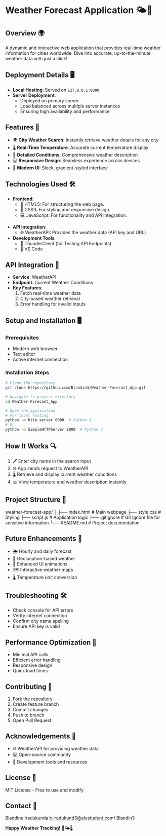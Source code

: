 # Weather Forecast Application 🌤️🌈

## Overview 🌍
A dynamic and interactive web application that provides real-time weather information for cities worldwide. Dive into accurate, up-to-the-minute weather data with just a click!

## Deployment Details 🖥️
- **Local Hosting**: Served on `127.0.0.1:8000`
- **Server Deployment**: 
  - Deployed on primary server
  - Load balanced across multiple server instances
  - Ensuring high availability and performance

## Features 🚀
* 🌍 **City Weather Search**: Instantly retrieve weather details for any city
* 🌡️ **Real-Time Temperature**: Accurate current temperature display
* 🌈 **Detailed Conditions**: Comprehensive weather description
* 💻 **Responsive Design**: Seamless experience across devices
* 🎨 **Modern UI**: Sleek, gradient-styled interface

## Technologies Used 🛠️
- **Frontend**:
  * 📄 HTML5: For structuring the web page.
  * 🎨 CSS3: For styling and responsive design.
  * 💻 JavaScript: For functionality and API integration.
* **API Integration**:
  * 🌐 WeatherAPI: Provides the weather data (API key and URL).
* **Development Tools**:
  * 🧪 ThunderClient (for Testing API Endpoints)
  * 🔧 VS Code

## API Integration 🌈
- **Service**: WeatherAPI
- **Endpoint**: Current Weather Conditions
- **Key Features**:
  1. Fetch real-time weather data
  2. City-based weather retrieval
  3. Error handling for invalid inputs

## Setup and Installation 🖥️

### Prerequisites
- Modern web browser
- Text editor
- Active internet connection

### Installation Steps
```bash
# Clone the repository
git clone https://github.com/Blandin3/Weather-Forecast_App.git

# Navigate to project directory
cd Weather-Forecast_App

# Open the application
# For local hosting
python -m http.server 8000  # Python 3
# Or
python -m SimpleHTTPServer 8000  # Python 2
```

## How It Works 🔍
1. 🖊️ Enter city name in the search input
2. 🌐 App sends request to WeatherAPI
3. 🌡️ Retrieve and display current weather conditions
4. 📊 View temperature and weather description instantly

## Project Structure 📂

weather-forecast-app/
│
├── index.html        # Main webpage
├── style.css         # Styling
├── script.js         # Application logic
├── .gitignore        # Git ignore file for sensitive information
└── README.md         # Project documentation

## Future Enhancements 🌟
- 🌦️ Hourly and daily forecast
- 📍 Geolocation-based weather
- 🎨 Enhanced UI animations
- 🗺️ Interactive weather maps
- 🌡️ Temperature unit conversion

## Troubleshooting 🛠️
- Check console for API errors
- Verify internet connection
- Confirm city name spelling
- Ensure API key is valid

## Performance Optimization 🚀
- Minimal API calls
- Efficient error handling
- Responsive design
- Quick load times

## Contributing 🤝
1. Fork the repository
2. Create feature branch
3. Commit changes
4. Push to branch
5. Open Pull Request

## Acknowledgements 🙏
- 🌐 WeatherAPI for providing weather data
- 💻 Open-source community
- 🧪 Development tools and resources

## License 📜
MIT License - Free to use and modify

## Contact 📧
Blandine Iradukunda
b.iradukund3@alustudent.com/ Blandin3

**Happy Weather Tracking!** 🌈🌤️🌡️
